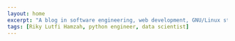 ```yaml
---
layout: home
excerpt: "A blog in software engineering, web development, GNU/Linux stuff and another thoughts - Riky Lutfi Hamzah"
tags: [Riky Lutfi Hamzah, python engineer, data scientist]
---
```

